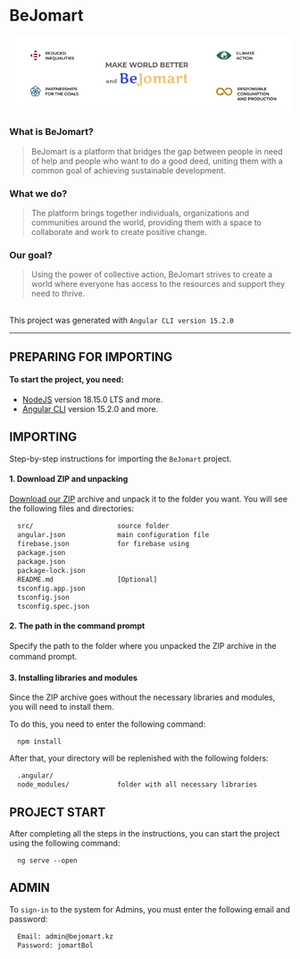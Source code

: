 BeJomart
========

![BeJomart](https://github.com/aknurkappar/google-solutions-1/blob/main/bejomart.jpg)

### What is BeJomart?
> BeJomart is a platform that bridges the gap between people in need of help and people who want to do a good deed, uniting them with a common goal of achieving sustainable development.
### What we do?
> The platform brings together individuals, organizations and communities around the world, providing them with a space to collaborate and work to create positive change.
### Our goal?
> Using the power of collective action, BeJomart strives to create a world where everyone has access to the resources and support they need to thrive.  
  
⠀  
This project was generated with `Angular CLI version 15.2.0`

---

PREPARING FOR IMPORTING
-----------------------
#### To start the project, you need:
* [NodeJS](https://nodejs.org/en) version 18.15.0 LTS and more.
* [Angular CLI](https://github.com/angular/angular-cli) version 15.2.0 and more.

IMPORTING
---------
Step-by-step instructions for importing the `BeJomart` project.

#### 1. Download ZIP and unpacking
[Download our ZIP](https://github.com/aknurkappar/google-solutions-1/archive/refs/heads/main.zip) archive and unpack it to the folder you want. You will see the following files and directories:

      src/                     source folder
      angular.json             main configuration file
      firebase.json            for firebase using       
      package.json
      package.json
      package-lock.json
      README.md                [Optional]
      tsconfig.app.json
      tsconfig.json
      tsconfig.spec.json
      

#### 2. The path in the command prompt
Specify the path to the folder where you unpacked the ZIP archive in the command prompt.
 ㅤ
#### 3. Installing libraries and modules
Since the ZIP archive goes without the necessary libraries and modules, you will need to install them.

To do this, you need to enter the following command:

      npm install
      
After that, your directory will be replenished with the following folders:

      .angular/                
      node_modules/            folder with all necessary libraries
      
      
PROJECT START
-------------
After completing all the steps in the instructions, you can start the project using the following command:

      ng serve --open
      
ADMIN
-----
To `sign-in` to the system for Admins, you must enter the following email and password:  

      Email: admin@bejomart.kz  
      Password: jomartBol  

